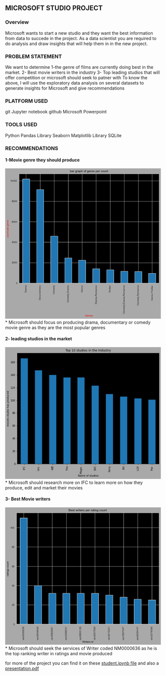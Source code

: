 ## MICROSOFT STUDIO PROJECT



### Overview
Microsoft wants to start a new studio and they want the best information from data to succede in the project. As a data scientist you are required to do analysis and draw insights that will help them in in the new project.

### PROBLEM STATEMENT
We want to determine 
1-the genre of films are currently doing best in the market.
2- Best movie writers in the industry 
3- Top leading studios that will offer competition or microsoft should seek to patner with
To know the above, I will use the exploratory data analysis on several datasets to generate insights for Microsoft and give recommendations

### PLATFORM USED
git
Jupyter notebook
github
Microsoft Powerpoint


### TOOLS USED
Python
Pandas Library
Seaborn
Matplotlib Library
SQLite


### RECOMMENDATIONS
#### 1-Movie genre they should produce
<img src="/image/genre.png"/>
* Microsoft should focus on producing drama, documentary or comedy movie genre as they are the most popular genres


#### 2- leading studios in the market
<img src="/image/studio.png"/>
* Microsoft should research more on IFC to learn more on how they produce, edit and market their movies

#### 3- Best Movie writers
<img src="/image/writers.png"/>
* Microsoft should seek the services of Writer coded NM0000636 as he is the top ranking writer in ratings and movie produced

for more of the project you can find it on these [student.ipynb file](https://github.com/BrianNderu/Project-Phase-One-Movie-analysis/blob/main/student.ipynb) and also a [presentation.pdf](https://github.com/BrianNderu/Project-Phase-One-Movie-analysis/blob/main/MICROSOFT%20MOVIE%20STUDIO%20Project%20phase%201.pdf)









